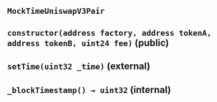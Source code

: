 ## `MockTimeUniswapV3Pair`

## `constructor(address factory, address tokenA, address tokenB, uint24 fee)` (public)

## `setTime(uint32 _time)` (external)

## `_blockTimestamp() → uint32` (internal)
